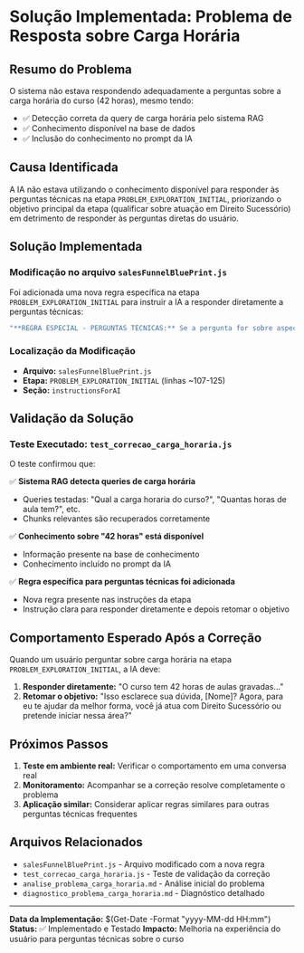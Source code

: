# Solução Implementada: Problema de Resposta sobre Carga Horária

## Resumo do Problema

O sistema não estava respondendo adequadamente a perguntas sobre a carga horária do curso (42 horas), mesmo tendo:
- ✅ Detecção correta da query de carga horária pelo sistema RAG
- ✅ Conhecimento disponível na base de dados
- ✅ Inclusão do conhecimento no prompt da IA

## Causa Identificada

A IA não estava utilizando o conhecimento disponível para responder às perguntas técnicas na etapa `PROBLEM_EXPLORATION_INITIAL`, priorizando o objetivo principal da etapa (qualificar sobre atuação em Direito Sucessório) em detrimento de responder às perguntas diretas do usuário.

## Solução Implementada

### Modificação no arquivo `salesFunnelBluePrint.js`

Foi adicionada uma nova regra específica na etapa `PROBLEM_EXPLORATION_INITIAL` para instruir a IA a responder diretamente a perguntas técnicas:

```javascript
"**REGRA ESPECIAL - PERGUNTAS TÉCNICAS:** Se a pergunta for sobre aspectos técnicos do curso (carga horária, formato, duração, acesso, etc.), RESPONDA DIRETAMENTE usando o conhecimento disponível. Após responder completamente, retome suavemente o objetivo da etapa: 'Isso esclarece sua dúvida, {contactName}? Agora, para eu te ajudar da melhor forma, você já atua com Direito Sucessório ou pretende iniciar nessa área?'"
```

### Localização da Modificação

- **Arquivo:** `salesFunnelBluePrint.js`
- **Etapa:** `PROBLEM_EXPLORATION_INITIAL` (linhas ~107-125)
- **Seção:** `instructionsForAI`

## Validação da Solução

### Teste Executado: `test_correcao_carga_horaria.js`

O teste confirmou que:

✅ **Sistema RAG detecta queries de carga horária**
- Queries testadas: "Qual a carga horaria do curso?", "Quantas horas de aula tem?", etc.
- Chunks relevantes são recuperados corretamente

✅ **Conhecimento sobre "42 horas" está disponível**
- Informação presente na base de conhecimento
- Conhecimento incluído no prompt da IA

✅ **Regra específica para perguntas técnicas foi adicionada**
- Nova regra presente nas instruções da etapa
- Instrução clara para responder diretamente e depois retomar o objetivo

## Comportamento Esperado Após a Correção

Quando um usuário perguntar sobre carga horária na etapa `PROBLEM_EXPLORATION_INITIAL`, a IA deve:

1. **Responder diretamente:** "O curso tem 42 horas de aulas gravadas..."
2. **Retomar o objetivo:** "Isso esclarece sua dúvida, [Nome]? Agora, para eu te ajudar da melhor forma, você já atua com Direito Sucessório ou pretende iniciar nessa área?"

## Próximos Passos

1. **Teste em ambiente real:** Verificar o comportamento em uma conversa real
2. **Monitoramento:** Acompanhar se a correção resolve completamente o problema
3. **Aplicação similar:** Considerar aplicar regras similares para outras perguntas técnicas frequentes

## Arquivos Relacionados

- `salesFunnelBluePrint.js` - Arquivo modificado com a nova regra
- `test_correcao_carga_horaria.js` - Teste de validação da correção
- `analise_problema_carga_horaria.md` - Análise inicial do problema
- `diagnostico_problema_carga_horaria.md` - Diagnóstico detalhado

---

**Data da Implementação:** $(Get-Date -Format "yyyy-MM-dd HH:mm")
**Status:** ✅ Implementado e Testado
**Impacto:** Melhoria na experiência do usuário para perguntas técnicas sobre o curso